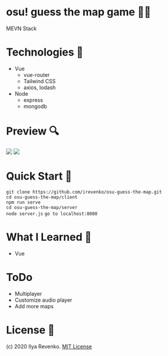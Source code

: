 # osu! guess the map game 🎲🧩
MEVN Stack 

# Technologies 🧾
* Vue
  * vue-router
  * Tailwind CSS
  * axios, lodash
* Node
  * express
  * mongodb

# Preview 🔍
<img src="https://i.imgur.com/iQPNQs3.png"> 
<img src="https://i.imgur.com/6g60tq8.png">

# Quick Start 🚀
```git clone https://github.com/irevenko/osu-guess-the-map.git``` <br>
```cd osu-guess-the-map/client``` <br>
```npm run serve``` <br>
```cd osu-guess-the-map/server```  <br>
```node server.js```
```go to localhost:8080```

# What I Learned 🧠
* Vue

# ToDo
* Multiplayer
* Customize audio player
* Add more maps

# License 📑 
(c) 2020 Ilya Revenko. [MIT License](https://tldrlegal.com/license/mit-license)